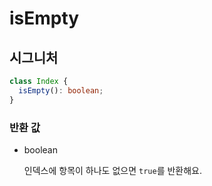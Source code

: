 # isEmpty

## 시그니처

```ts
class Index {
  isEmpty(): boolean;
}
```

### 반환 값

<ul class="param-ul">
  <li class="param-li param-li-root">
    <span class="param-type">boolean</span>
    <br>
    <p class="param-description">인덱스에 항목이 하나도 없으면 <code>true</code>를 반환해요.</p>
  </li>
</ul>